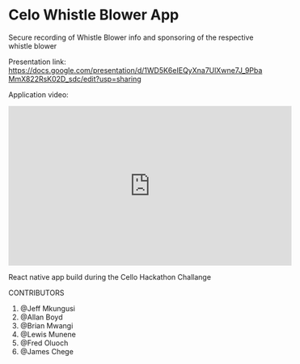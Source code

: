 # Celo Whistle Blower App

Secure recording of Whistle Blower info and sponsoring of the respective whistle blower


Presentation link: https://docs.google.com/presentation/d/1WD5K6eIEQyXna7UlXwne7J_9PbaMmX822RsK02D_sdc/edit?usp=sharing

Application video:
<iframe width="560" height="315" src="https://www.youtube.com/embed/UrFX8dbVLCk" frameborder="0" allow="accelerometer; autoplay; clipboard-write; encrypted-media; gyroscope; picture-in-picture" allowfullscreen></iframe>

React native app build during the Cello Hackathon Challange

CONTRIBUTORS
1. @Jeff Mkungusi
2. @Allan Boyd
3. @Brian Mwangi
4. @Lewis Munene
5. @Fred Oluoch 
6. @James Chege
